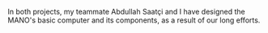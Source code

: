 In both projects, my teammate Abdullah Saatçi and I have designed the MANO's basic computer and its components, as a result of our long efforts.
